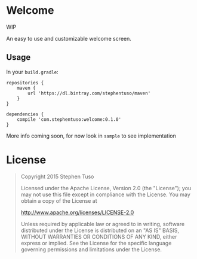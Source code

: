 Welcome
=======

WIP

An easy to use and customizable welcome screen.

Usage
-----

In your `build.gradle`:

```
repositories {
    maven {
        url 'https://dl.bintray.com/stephentuso/maven'
    }
}

dependencies {
    compile 'com.stephentuso:welcome:0.1.0'
}

```

More info coming soon, for now look in `sample` to see implementation

License
=======

> Copyright 2015 Stephen Tuso
>
> Licensed under the Apache License, Version 2.0 (the "License"); you may not use this file except in compliance with the License. You may obtain a copy of the License at
>
> http://www.apache.org/licenses/LICENSE-2.0
>
> Unless required by applicable law or agreed to in writing, software distributed under the License is distributed on an "AS IS" BASIS, WITHOUT WARRANTIES OR CONDITIONS OF ANY KIND, either express or implied. See the License for the specific language governing permissions and limitations under the License.

